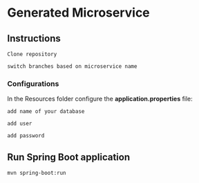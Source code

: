 # Generated Microservice
## Instructions
```
Clone repository
```
```
switch branches based on microservice name
```
### Configurations
In the Resources folder configure the **application.properties** file:
```
add name of your database
```
```
add user
```
```
add password
```

## Run Spring Boot application
```
mvn spring-boot:run
```

